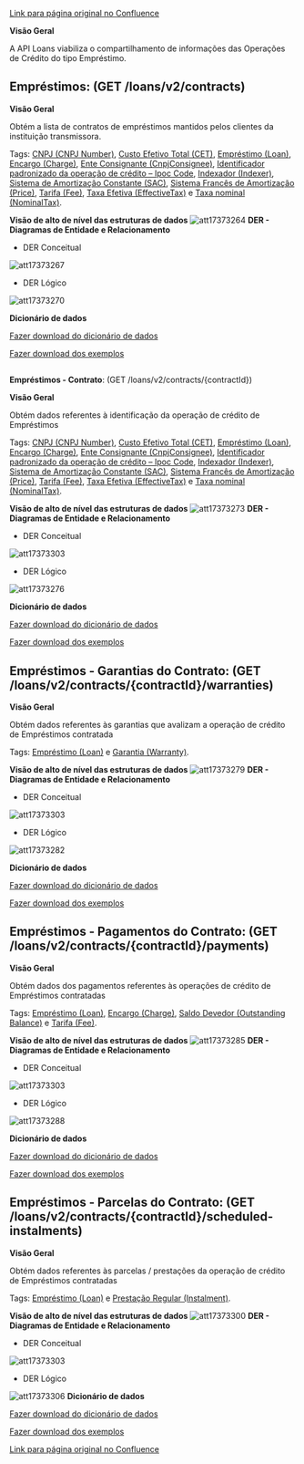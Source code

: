 [Link para página original no Confluence](https://openfinancebrasil.atlassian.net/wiki/spaces/OF/pages/17373197)

**Visão Geral**

A API Loans viabiliza o compartilhamento de informações das Operações de Crédito do tipo Empréstimo.

## **Empréstimos**: (GET /loans/v2/contracts)

**Visão Geral**

Obtém a lista de contratos de empréstimos mantidos pelos clientes da instituição transmissora.

Tags: [CNPJ (CNPJ Number)](https://openbanking-brasil.github.io/areadesenvolvedor/#glossarioCNPJ), [Custo Efetivo Total (CET)](https://openbanking-brasil.github.io/areadesenvolvedor/#glossarioCET), [Empréstimo (Loan)](https://openbanking-brasil.github.io/areadesenvolvedor/#glossarioEmprestimo), [Encargo (Charge)](https://openbanking-brasil.github.io/areadesenvolvedor/#glossarioEncargo), [Ente Consignante (CnpjConsignee)](https://openbanking-brasil.github.io/areadesenvolvedor/#glossarioEnteConsignante), [Identificador padronizado da operação de crédito – Ipoc Code](https://openbanking-brasil.github.io/areadesenvolvedor/#glossarioIPOC), [Indexador (Indexer)](https://openbanking-brasil.github.io/areadesenvolvedor/#glossarioIndexador), [Sistema de Amortização Constante (SAC)](https://openbanking-brasil.github.io/areadesenvolvedor/#glossarioSAC), [Sistema Francês de Amortização (Price)](https://openbanking-brasil.github.io/areadesenvolvedor/#glossarioPrice), [Tarifa (Fee)](https://openbanking-brasil.github.io/areadesenvolvedor/#glossarioTarifa), [Taxa Efetiva (EffectiveTax)](https://openbanking-brasil.github.io/areadesenvolvedor/#glossarioTaxaEfetiva) e [Taxa nominal (NominalTax)](https://openbanking-brasil.github.io/areadesenvolvedor/#glossarioTaxaNominal).

**Visão de alto de nível das estruturas de dados**
![att17373264](Informa%c3%a7%c3%b5es%20Gerais%20-%20Empr%c3%a9stimos%20-%20v2.0.0/attachments/TLD_Loans_List-2dca2a73.png)
**DER - Diagramas de Entidade e Relacionamento**

- DER Conceitual

![att17373267](Informa%c3%a7%c3%b5es%20Gerais%20-%20Empr%c3%a9stimos%20-%20v2.0.0/attachments/DER_Loans_List_Conceitual-1a77830e.png)

- DER Lógico

![att17373270](Informa%c3%a7%c3%b5es%20Gerais%20-%20Empr%c3%a9stimos%20-%20v2.0.0/attachments/DER_Loans_List_Logico-b44dc150.png)

**Dicionário de dados**

[Fazer download do dicionário de dados](https://openbanking-brasil.github.io/openapi/dictionary/loansGetContracts_v2.csv)

[Fazer download dos exemplos](https://openbanking-brasil.github.io/areadesenvolvedor/dictionary/example/examples_loans_contract_list.csv)

##   
**Empréstimos - Contrato**: (GET /loans/v2/contracts/{contractId})

**Visão Geral**

Obtém dados referentes à identificação da operação de crédito de Empréstimos

Tags: [CNPJ (CNPJ Number)](https://openbanking-brasil.github.io/areadesenvolvedor/#glossarioCNPJ), [Custo Efetivo Total (CET)](https://openbanking-brasil.github.io/areadesenvolvedor/#glossarioCET), [Empréstimo (Loan)](https://openbanking-brasil.github.io/areadesenvolvedor/#glossarioEmprestimo), [Encargo (Charge)](https://openbanking-brasil.github.io/areadesenvolvedor/#glossarioEncargo), [Ente Consignante (CnpjConsignee)](https://openbanking-brasil.github.io/areadesenvolvedor/#glossarioEnteConsignante), [Identificador padronizado da operação de crédito – Ipoc Code](https://openbanking-brasil.github.io/areadesenvolvedor/#glossarioIPOC), [Indexador (Indexer)](https://openbanking-brasil.github.io/areadesenvolvedor/#glossarioIndexador), [Sistema de Amortização Constante (SAC)](https://openbanking-brasil.github.io/areadesenvolvedor/#glossarioSAC), [Sistema Francês de Amortização (Price)](https://openbanking-brasil.github.io/areadesenvolvedor/#glossarioPrice), [Tarifa (Fee)](https://openbanking-brasil.github.io/areadesenvolvedor/#glossarioTarifa), [Taxa Efetiva (EffectiveTax)](https://openbanking-brasil.github.io/areadesenvolvedor/#glossarioTaxaEfetiva) e [Taxa nominal (NominalTax)](https://openbanking-brasil.github.io/areadesenvolvedor/#glossarioTaxaNominal).

**Visão de alto de nível das estruturas de dados**
![att17373273](Informa%c3%a7%c3%b5es%20Gerais%20-%20Empr%c3%a9stimos%20-%20v2.0.0/attachments/TLD_Loans_Contract-fad2d027.png)
**DER - Diagramas de Entidade e Relacionamento**

- DER Conceitual

![att17373303](Informa%c3%a7%c3%b5es%20Gerais%20-%20Empr%c3%a9stimos%20-%20v2.0.0/attachments/DER_Loans-14b4a0b8.png)

- DER Lógico

![att17373276](Informa%c3%a7%c3%b5es%20Gerais%20-%20Empr%c3%a9stimos%20-%20v2.0.0/attachments/DER_Loans_Contract-a02d96d4.png)

**Dicionário de dados**

[Fazer download do dicionário de dados](https://openbanking-brasil.github.io/openapi/dictionary/loansGetContractsContractId_v2.csv)

[Fazer download dos exemplos](https://openbanking-brasil.github.io/areadesenvolvedor/dictionary/example/examples_loans_contract.csv)

## **Empréstimos - Garantias do Contrato**: (GET /loans/v2/contracts/{contractId}/warranties)

**Visão Geral**

Obtém dados referentes às garantias que avalizam a operação de crédito de Empréstimos contratada

Tags: [Empréstimo (Loan)](https://openbanking-brasil.github.io/areadesenvolvedor/#glossarioEmprestimo) e [Garantia (Warranty)](https://openbanking-brasil.github.io/areadesenvolvedor/#glossarioGarantia).

**Visão de alto de nível das estruturas de dados**
![att17373279](Informa%c3%a7%c3%b5es%20Gerais%20-%20Empr%c3%a9stimos%20-%20v2.0.0/attachments/TLD_Loans_Warranties-9d79de56.png)
**DER - Diagramas de Entidade e Relacionamento**

- DER Conceitual

![att17373303](Informa%c3%a7%c3%b5es%20Gerais%20-%20Empr%c3%a9stimos%20-%20v2.0.0/attachments/DER_Loans-14b4a0b8.png)

- DER Lógico

![att17373282](Informa%c3%a7%c3%b5es%20Gerais%20-%20Empr%c3%a9stimos%20-%20v2.0.0/attachments/DER_Loans_Warranties-fa9fed2b.png)

**Dicionário de dados**

[Fazer download do dicionário de dados](https://openbanking-brasil.github.io/openapi/dictionary/loansGetContractsContractIdWarranties_v2.csv)

[Fazer download dos exemplos](https://openbanking-brasil.github.io/areadesenvolvedor/dictionary/example/examples_loans_warranties.csv)

## **Empréstimos - Pagamentos do Contrato**: (GET /loans/v2/contracts/{contractId}/payments)

**Visão Geral**

Obtém dados dos pagamentos referentes às operações de crédito de Empréstimos contratadas

Tags: [Empréstimo (Loan)](https://openbanking-brasil.github.io/areadesenvolvedor/#glossarioEmprestimo), [Encargo (Charge)](https://openbanking-brasil.github.io/areadesenvolvedor/#glossarioEncargo), [Saldo Devedor (Outstanding Balance)](https://openbanking-brasil.github.io/areadesenvolvedor/#glossarioSaldoDevedor) e [Tarifa (Fee)](https://openbanking-brasil.github.io/areadesenvolvedor/#glossarioTarifa).

**Visão de alto de nível das estruturas de dados**
![att17373285](Informa%c3%a7%c3%b5es%20Gerais%20-%20Empr%c3%a9stimos%20-%20v2.0.0/attachments/TLD_Loans_Payments-d4bed1ea.png)
**DER - Diagramas de Entidade e Relacionamento**

- DER Conceitual

![att17373303](Informa%c3%a7%c3%b5es%20Gerais%20-%20Empr%c3%a9stimos%20-%20v2.0.0/attachments/DER_Loans-14b4a0b8.png)

- DER Lógico

![att17373288](Informa%c3%a7%c3%b5es%20Gerais%20-%20Empr%c3%a9stimos%20-%20v2.0.0/attachments/DER_Loans_Payments-018c7f0b.png)

**Dicionário de dados**

[Fazer download do dicionário de dados](https://openbanking-brasil.github.io/openapi/dictionary/loansGetContractsContractIdPayments_v2.csv)

[Fazer download dos exemplos](https://openbanking-brasil.github.io/areadesenvolvedor/dictionary/example/examples_loans_payments.csv)

## **Empréstimos - Parcelas do Contrato**: (GET /loans/v2/contracts/{contractId}/scheduled-instalments)

**Visão Geral**

Obtém dados referentes às parcelas / prestações da operação de crédito de Empréstimos contratadas

Tags: [Empréstimo (Loan)](https://openbanking-brasil.github.io/areadesenvolvedor/#glossarioEmprestimo) e [Prestação Regular (Instalment)](https://openbanking-brasil.github.io/areadesenvolvedor/#glossarioPrestacaoRegular).

**Visão de alto de nível das estruturas de dados**
![att17373300](Informa%c3%a7%c3%b5es%20Gerais%20-%20Empr%c3%a9stimos%20-%20v2.0.0/attachments/TLD_Loans_Instalments-6076accf.png)
**DER - Diagramas de Entidade e Relacionamento**

- DER Conceitual

![att17373303](Informa%c3%a7%c3%b5es%20Gerais%20-%20Empr%c3%a9stimos%20-%20v2.0.0/attachments/DER_Loans-14b4a0b8.png)
- DER Lógico

![att17373306](Informa%c3%a7%c3%b5es%20Gerais%20-%20Empr%c3%a9stimos%20-%20v2.0.0/attachments/DER_Loans_Instalments-a5bde7e6.png)
**Dicionário de dados**

[Fazer download do dicionário de dados](https://openbanking-brasil.github.io/openapi/dictionary/loansGetContractsContractIdScheduledInstalments_v2.csv)

[Fazer download dos exemplos](https://openbanking-brasil.github.io/areadesenvolvedor/dictionary/example/examples_loans_scheduled_instalments.csv)

[Link para página original no Confluence](https://openfinancebrasil.atlassian.net/wiki/spaces/OF/pages/17373197)